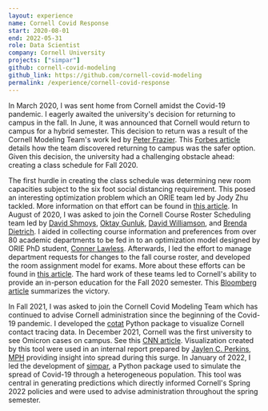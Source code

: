 ```yaml
---
layout: experience
name: Cornell Covid Response
start: 2020-08-01
end: 2022-05-31
role: Data Scientist
company: Cornell University
projects: ["simpar"]
github: cornell-covid-modeling
github_link: https://github.com/cornell-covid-modeling
permalink: /experience/cornell-covid-response
---
```


In March 2020, I was sent home from Cornell amidst the Covid-19 pandemic.  I
eagerly awaited the university's decision for returning to campus in the fall.
In June, it was announced that Cornell would return to campus for a hybrid
semester. This decision to return was a result of the Cornell Modeling Team's
work led by [Peter Frazier][pf]. This [Forbes article][forbes] details how the
team discovered returning to campus was the safer option.  Given this decision,
the university had a challenging obstacle ahead: creating a class schedule for
Fall 2020.

The first hurdle in creating the class schedule was determining new room
capacities subject to the six foot social distancing requirement. This posed an
interesting optimization problem which an ORIE team led by Jody Zhu tackled.
More information on that effort can be found in [this article][seating]. In
August of 2020, I was asked to join the Cornell Course Roster Scheduling team
led by [David Shmoys][dbs], [Oktay Gunluk][ong], [David Williamson][dpw], and
[Brenda Dietrich][bld]. I aided in collecting course information and
preferences from over 80 academic departments to be fed in to an optimization
model designed by ORIE PhD student, [Conner Lawless][conner]. Afterwards, I led
the effort to manage department requests for changes to the fall course roster,
and developed the room assignment model for exams. More about these efforts can
be found in [this article][schedule]. The hard work of these teams led to
Cornell's ability to provide an in-person education for the Fall 2020 semester.
This [Bloomberg article][bloomberg] summarizes the victory.

In Fall 2021, I was asked to join the Cornell Covid Modeling Team which has
continued to advise Cornell administration since the beginning of the Covid-19
pandemic. I developed the [cotat][cotat] Python package to visualize Cornell
contact tracing data. In December 2021, Cornell was the first university to see
Omicron cases on campus. See this [CNN article][cnn].  Visualization created by
this tool were used in an internal report prepared by [Jaylen C. Perkins,
MPH][jcp] providing insight into spread during this surge. In January of 2022,
I led the development of [simpar][simpar], a Python package used to simulate
the spread of Covid-19 through a heterogeneous population. This tool was
central in generating predictions which directly informed Cornell's Spring 2022
policies and were used to advise administration throughout the spring semester.

[simpar]: https://github.com/cornell-covid-modeling/simpar
[cotat]: https://github.com/cornell-covid-modeling/cotat
[conner]: https://www.linkedin.com/in/connorlawless
[jcp]: https://www.linkedin.com/in/jaylen-c-perkins
[ong]: https://www.orie.cornell.edu/faculty-directory/oktay-gunluk
[dpw]: https://www.engineering.cornell.edu/faculty-directory/david-p-williamson
[bld]: https://www.engineering.cornell.edu/faculty-directory/brenda-lynn-dietrich
[dbs]: https://people.orie.cornell.edu/shmoys/
[pf]: https://people.orie.cornell.edu/pfrazier/
[seating]: https://www.orie.cornell.edu/news/orie-team-led-jody-zhu-takes-first-place-iise-undergraduate-research-competition
[schedule]: https://www.engineering.cornell.edu/spotlights/unsung-engineering-behind-cornells-fall-2020-schedule
[forbes]: https://www.forbes.com/sites/alexandrasternlicht/2020/06/30/cornell-says-its-safer-to-bring-students-back-to-campus-will-resume-classes-september-2/
[bloomberg]: https://www.bloomberg.com/news/articles/2020-10-28/cornell-chalks-up-rare-covid-19-containment-victory#xj4y7vzkg
[cnn]: https://www.cnn.com/2021/12/14/us/cornell-university-covid-cases/index.html
